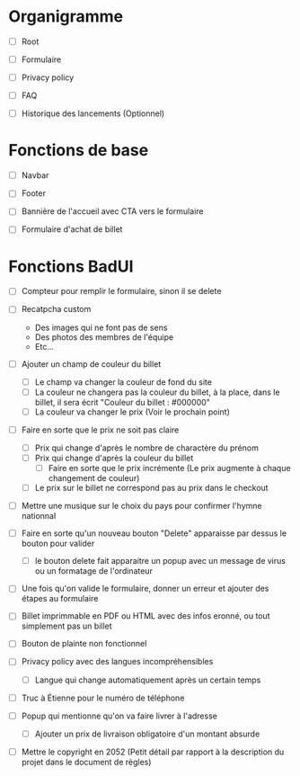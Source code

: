 # Organigramme

- [ ] Root
- [ ] Formulaire
- [ ] Privacy policy
- [ ] FAQ
- [ ] Historique des lancements (Optionnel)


# Fonctions de base

- [ ] Navbar
- [ ] Footer
- [ ] Bannière de l'accueil avec CTA vers le formulaire
- [ ] Formulaire d'achat de billet


# Fonctions BadUI

- [ ] Compteur pour remplir le formulaire, sinon il se delete
- [ ] Recatpcha custom
    - Des images qui ne font pas de sens
    - Des photos des membres de l'équipe
    - Etc...
- [ ] Ajouter un champ de couleur du billet
    - [ ] Le champ va changer la couleur de fond du site
    - [ ] La couleur ne changera pas la couleur du billet, à la place, dans le billet, il sera écrit "Couleur du billet : #000000"
    - [ ] La couleur va changer le prix (Voir le prochain point)
- [ ] Faire en sorte que le prix ne soit pas claire
    - [ ] Prix qui change d'après le nombre de charactère du prénom
    - [ ] Prix qui change d'après la couleur du billet
        - [ ] Faire en sorte que le prix incrémente (Le prix augmente à chaque changement de couleur)
    - [ ] Le prix sur le billet ne correspond pas au prix dans le checkout
- [ ] Mettre une musique sur le choix du pays pour confirmer l'hymne nationnal
- [ ] Faire en sorte qu'un nouveau bouton "Delete" apparaisse par dessus le bouton pour valider
    - [ ] le bouton delete fait apparaitre un popup avec un message de virus ou un formatage de l'ordinateur
- [ ] Une fois qu'on valide le formulaire, donner un erreur et ajouter des étapes au formulaire
- [ ] Billet imprimmable en PDF ou HTML avec des infos eronné, ou tout simplement pas un billet
- [ ] Bouton de plainte non fonctionnel
- [ ] Privacy policy avec des langues incompréhensibles
    - [ ] Langue qui change automatiquement après un certain temps
- [ ] Truc à Étienne pour le numéro de téléphone
- [ ] Popup qui mentionne qu'on va faire livrer à l'adresse
    - [ ] Ajouter un prix de livraison obligatoire d'un montant absurde
- [ ] Mettre le copyright en 2052 (Petit détail par rapport à la description du projet dans le document de règles)


